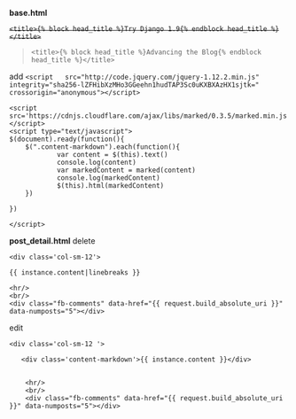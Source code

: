 **base.html**

~~``<title>{% block head_title %}Try Django 1.9{% endblock head_title %}</title>``~~
>``<title>{% block head_title %}Advancing the Blog{% endblock head_title %}</title> ``

add
``<script   src="http://code.jquery.com/jquery-1.12.2.min.js"   integrity="sha256-lZFHibXzMHo3GGeehn1hudTAP3Sc0uKXBXAzHX1sjtk="   crossorigin="anonymous"></script> 
 ``
        
    <script src='https://cdnjs.cloudflare.com/ajax/libs/marked/0.3.5/marked.min.js'></script> 
    <script type="text/javascript"> 
    $(document).ready(function(){ 
        $(".content-markdown").each(function(){ 
                var content = $(this).text() 
                console.log(content) 
                var markedContent = marked(content) 
                console.log(markedContent) 
                $(this).html(markedContent) 
        }) 
     
    }) 
     
    </script> 

**post_detail.html**
delete

    <div class='col-sm-12'>
     
    {{ instance.content|linebreaks }} 
     
    <hr/> 
    <br/> 
    <div class="fb-comments" data-href="{{ request.build_absolute_uri }}" data-numposts="5"></div> 
    
edit

    <div class='col-sm-12 '> 
     
       <div class='content-markdown'>{{ instance.content }}</div> 
     
     
        <hr/> 
        <br/> 
        <div class="fb-comments" data-href="{{ request.build_absolute_uri }}" data-numposts="5"></div> 